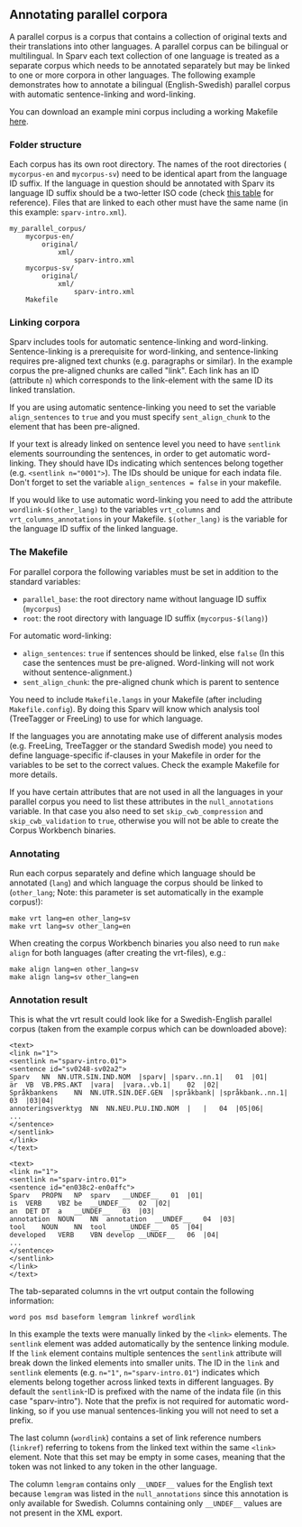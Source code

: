 
## Annotating parallel corpora

A parallel corpus is a corpus that contains a collection of original texts and
their translations into other languages. A parallel corpus can be bilingual or
multilingual. In Sparv each text collection of one language is treated as a
separate corpus which needs to be annotated separately but may be linked to one
or more corpora in other languages. The following example demonstrates how to
annotate a bilingual (English-Swedish) parallel corpus with automatic
sentence-linking and word-linking.

You can download an example mini corpus including a working Makefile [here](https://github.com/spraakbanken/sparv-docs/raw/master/examples/parallel_corpus_example.zip).

### Folder structure
Each corpus has its own root directory. The names of the root directories (
`mycorpus-en` and `mycorpus-sv`) need to be identical apart from the language ID
suffix. If the language in question should be annotated with Sparv its language ID
suffix should be a two-letter ISO code (check [this table](https://spraakbanken.gu.se/eng/research/infrastructure/sparv/distribution/pipeline#language_table) for reference). Files that are linked to each other must
have the same name (in this example: `sparv-intro.xml`).

```
my_parallel_corpus/
    mycorpus-en/
        original/
            xml/
                sparv-intro.xml
    mycorpus-sv/
        original/
            xml/
                sparv-intro.xml
    Makefile
```

### Linking corpora
Sparv includes tools for automatic sentence-linking and word-linking.
Sentence-linking is a prerequisite for word-linking, and sentence-linking requires
pre-aligned text chunks (e.g. paragraphs or similar). In the example corpus the
pre-aligned chunks are called "link". Each link has an ID (attribute `n`) which
corresponds to the link-element with the same ID its linked translation.

If you are using automatic sentence-linking you need to set the variable
`align_sentences` to `true` and you must specify `sent_align_chunk` to the element
that has been pre-aligned.

If your text is already linked on sentence level you need to have `sentlink` elements
sourrounding the sentences, in order to get automatic word-linking. They should have
IDs indicating which sentences belong together (e.g. `<sentlink n="0001">`). The IDs
should be unique for each indata file. Don't forget to set the variable `align_sentences = false` in your makefile.

If you would like to use automatic word-linking you need to add the attribute
`wordlink-$(other_lang)` to the variables `vrt_columns` and
`vrt_columns_annotations` in your Makefile. `$(other_lang)` is the variable for
the language ID suffix of the linked language.

### The Makefile
For parallel corpora the following variables must be set in addition to the
standard variables:

* `parallel_base`: the root directory name without language ID suffix (`mycorpus`)
* `root`: the root directory with language ID suffix (`mycorpus-$(lang)`)

For automatic word-linking:

* `align_sentences`: `true` if sentences should be linked, else `false` (In this
    case the sentences must be pre-aligned. Word-linking will not work without
    sentence-alignment.)
* `sent_align_chunk`: the pre-aligned chunk which is parent to sentence

You need to include `Makefile.langs` in your Makefile (after including
`Makefile.config`). By doing this Sparv will know which analysis tool
(TreeTagger or FreeLing) to use for which language.

If the languages you are annotating make use of different analysis modes (e.g.
FreeLing, TreeTagger or the standard Swedish mode) you need to define
language-specific if-clauses in your Makefile in order for the variables to be
set to the correct values. Check the example Makefile for more details.

If you have certain attributes that are not used in all the languages in your
parallel corpus you need to list these attributes in the `null_annotations`
variable. In that case you also need to set `skip_cwb_compression` and  
`skip_cwb_validation` to `true`, otherwise you will not be able to create the
Corpus Workbench binaries.

### Annotating
Run each corpus separately and define which language should be annotated (`lang`)
and which language the corpus should be linked to (`other_lang`; Note: this parameter is set automatically in the example corpus!):
```
make vrt lang=en other_lang=sv
make vrt lang=sv other_lang=en
```

When creating the corpus Workbench binaries you also need to run `make align` for
both languages (after creating the vrt-files), e.g.:
```
make align lang=en other_lang=sv
make align lang=sv other_lang=en
```

### Annotation result

This is what the vrt result could look like for a Swedish-English parallel corpus (taken from the example corpus which can be downloaded above):

```
<text>
<link n="1">
<sentlink n="sparv-intro.01">
<sentence id="sv0248-sv02a2">
Sparv	NN	NN.UTR.SIN.IND.NOM	|sparv|	|sparv..nn.1|	01	|01|
är	VB	VB.PRS.AKT	|vara|	|vara..vb.1|	02	|02|
Språkbankens	NN	NN.UTR.SIN.DEF.GEN	|språkbank|	|språkbank..nn.1|	03	|03|04|
annoteringsverktyg	NN	NN.NEU.PLU.IND.NOM	|	|	04	|05|06|
...
</sentence>
</sentlink>
</link>
</text>
```

```
<text>
<link n="1">
<sentlink n="sparv-intro.01">
<sentence id="en038c2-en0affc">
Sparv	PROPN	NP	sparv	__UNDEF__	01	|01|
is	VERB	VBZ	be	__UNDEF__	02	|02|
an	DET	DT	a	__UNDEF__	03	|03|
annotation	NOUN	NN	annotation	__UNDEF__	04	|03|
tool	NOUN	NN	tool	__UNDEF__	05	|04|
developed	VERB	VBN	develop	__UNDEF__	06	|04|
...
</sentence>
</sentlink>
</link>
</text>
```

The tab-separated columns in the vrt output contain the following information:

`word pos msd baseform lemgram linkref wordlink`

In this example the texts were manually linked by the `<link>` elements. The
`sentlink` element was added automatically by the sentence linking module. If the
`link` element contains multiple sentences the `sentlink` attribute will break down
the linked elements into smaller units. The ID in the `link` and `sentlink` elements
(e.g. `n="1"`, `n="sparv-intro.01"`) indicates which elements belong together across
linked texts in different languages. By default the `sentlink`-ID is prefixed with
the name of the indata file (in this case "sparv-intro"). Note that the prefix is
not required for automatic word-linking, so if you use manual sentences-linking you
will not need to set a prefix. 

The last column (`wordlink`) contains a set of link reference numbers (`linkref`)
referring to tokens from the linked text within the same `<link>` element. Note that
this set may be empty in some cases, meaning that the token was not linked to any
token in the other language.

The column `lemgram` contains only `__UNDEF__` values for the English text because
`lemgram` was listed in the `null_annotations` since this annotation is only
available for Swedish. Columns containing only `__UNDEF__` values are not present in
the XML export.
